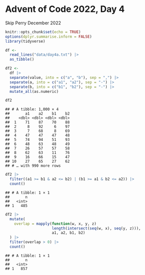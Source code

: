 Advent of Code 2022, Day 4
================
Skip Perry
December 2022

``` r
knitr::opts_chunk$set(echo = TRUE)
options(dplyr.summarise.inform = FALSE)
library(tidyverse)
```

``` r
df <- 
  read_lines("data/day4a.txt") |> 
  as_tibble()
```

``` r
df2 <- 
  df |> 
  separate(value, into = c("a", "b"), sep = ",") |> 
  separate(a, into = c("a1", "a2"), sep = "-") |> 
  separate(b, into = c("b1", "b2"), sep = "-") |> 
  mutate_all(as.numeric)

df2
```

    ## # A tibble: 1,000 × 4
    ##       a1    a2    b1    b2
    ##    <dbl> <dbl> <dbl> <dbl>
    ##  1    71    87    70    88
    ##  2     8    92     6    97
    ##  3     7    68     8    69
    ##  4    47    47    47    48
    ##  5    74    94    51    93
    ##  6    48    63    48    49
    ##  7    26    57    57    58
    ##  8    62    63    11    76
    ##  9    16    66    15    47
    ## 10    27    65    27    62
    ## # … with 990 more rows

``` r
df2 |> 
  filter((a1 >= b1 & a2 <= b2) | (b1 >= a1 & b2 <= a2)) |> 
  count()
```

    ## # A tibble: 1 × 1
    ##       n
    ##   <int>
    ## 1   485

``` r
df2 |> 
  mutate(
    overlap = mapply(function(w, x, y, z) 
                     length(intersect(seq(w, x), seq(y, z))),
                     a1, a2, b1, b2)
  ) |> 
  filter(overlap > 0) |> 
  count()
```

    ## # A tibble: 1 × 1
    ##       n
    ##   <int>
    ## 1   857
